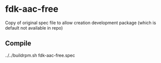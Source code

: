 # fdk-aac-free
Copy of original spec file to allow creation development package (which is default not available in repo)

## Compile
../../buildrpm.sh fdk-aac-free.spec
